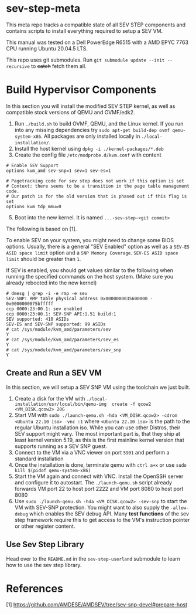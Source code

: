 # sev-step-meta

This meta repo tracks a compatible state of all SEV STEP components and contains scripts to install everything required to setup a SEV VM.

This manual was tested on a Dell PowerEdge R6515 with a AMD EPYC 7763 CPU running Ubuntu 20.04.5 LTS.


This repo uses git submodules. Run `git submodule update --init --recursive` to ~~catch~~ fetch them all.
# Build Hypervisor Components
In this section you will install the modified SEV STEP kernel, as well as compatible stock versions of QEMU and OVMF/edk2.

1) Run `./build.sh` to build OVMF, QEMU, and the Linux kernel. If you run into any missing dependencies
try `sudo apt-get build-dep ovmf qemu-system-x86`.
All packages are only installed locally in `./local-installation/`.
2) Install the host kernel  using `dpkg -i ./kernel-packages/*.deb`
3) Create the config file `/etc/modprobe.d/kvm.conf` with content
```
# Enable SEV Support
options kvm_amd sev-snp=1 sev=1 sev-es=1

# Pagetracking code for sev step does not work if this option is set
# Context: there seems to be a transition in the page table management code.
# Our patch is for the old version that is phased out if this flag is set
options kvm tdp_mmu=0                    
```
5) Boot into the new kernel. It is named `...-sev-step-<git commit>`


The following is based on [1].

To enable SEV on your system, you might need to change some BIOS options.
Usually, there is a general "SEV Enabled" option as well as a `SEV-ES ASID space limit` option and a `SNP Memory Coverage`. `SEV-ES ASID space limit` should be greater than `1`.

If SEV is enabled, you  should get values similar to the following when running the specified commands on the host system. (Make sure you already rebooted into the new kernel)
```
# dmesg | grep -i -e rmp -e sev
SEV-SNP: RMP table physical address 0x0000000035600000 - 0x0000000075bfffff
ccp 0000:23:00.1: sev enabled
ccp 0000:23:00.1: SEV-SNP API:1.51 build:1
SEV supported: 410 ASIDs
SEV-ES and SEV-SNP supported: 99 ASIDs
# cat /sys/module/kvm_amd/parameters/sev
Y
# cat /sys/module/kvm_amd/parameters/sev_es 
Y
# cat /sys/module/kvm_amd/parameters/sev_snp 
Y
```


## Create and Run a SEV VM
In this section, we will setup a SEV SNP VM using the toolchain we just built.

1) Create a disk for the VM with `./local-installation/usr/local/bin/qemu-img  create -f qcow2 <VM_DISK.qcow2> 20G`
2) Start VM with `sudo ./launch-qemu.sh -hda <VM_DISK.qcow2> -cdrom <Ubuntu 22.10 iso> -vnc :1` where `<Ubuntu 22.10 iso>` is the path
to the regular Ubuntu installation iso. While you can use other Distros, their SEV support might vary. The most important part is, that they ship at least
kernel version 5.19, as this is the first mainline kernel version that supports running as a SEV SNP guest.
3) Connect to the VM via a VNC viewer on port `5901` and perform a standard installation
4) Once the installation is done, terminate qemu with `ctrl a+x` or use `sudo kill $(pidof qemu-system-x86)`
4) Start the VM again and connect with VNC. Install the OpenSSH server and configure it to autostart. The `./launch-qemu.sh` script already forwards VM port 22 to host port 2222 and VM port 8080 to host port 8080
5) Use `sudo ./launch-qemu.sh -hda <VM_DISK.qcow2> -sev-snp` to start the VM with SEV-SNP protection. You might want to also supply the `-allow-debug`
which enables the SEV debug API. Many **test functions** of the sev step framework require this to get access to the VM's instruction pointer or other register content.


## Use Sev Step Library
Head over to the `README.md` in the `sev-step-userland` submodule to learn how to use the sev step library.

# References
[1] https://github.com/AMDESE/AMDSEV/tree/sev-snp-devel#prepare-host

